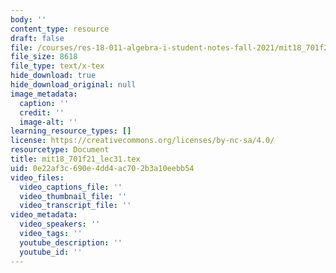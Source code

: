 ```yaml
---
body: ''
content_type: resource
draft: false
file: /courses/res-18-011-algebra-i-student-notes-fall-2021/mit18_701f21_lec31.tex
file_size: 8618
file_type: text/x-tex
hide_download: true
hide_download_original: null
image_metadata:
  caption: ''
  credit: ''
  image-alt: ''
learning_resource_types: []
license: https://creativecommons.org/licenses/by-nc-sa/4.0/
resourcetype: Document
title: mit18_701f21_lec31.tex
uid: 0e22af3c-690e-4dd4-ac70-2b3a10eebb54
video_files:
  video_captions_file: ''
  video_thumbnail_file: ''
  video_transcript_file: ''
video_metadata:
  video_speakers: ''
  video_tags: ''
  youtube_description: ''
  youtube_id: ''
---
```


